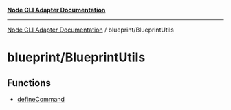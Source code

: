[**Node CLI Adapter Documentation**](../../README.md)

***

[Node CLI Adapter Documentation](../../README.md) / blueprint/BlueprintUtils

# blueprint/BlueprintUtils

## Functions

- [defineCommand](functions/defineCommand.md)
